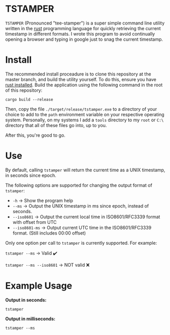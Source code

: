 # TSTAMPER

`TSTAMPER` (Pronounced "tee-stamper") is a super simple command line utility written in the [rust](https://www.rust-lang.org) programming language for quickly retrieving the current timestamp in different formats. I wrote this program to avoid continually opening a browser and typing in google just to snag the current timestamp.

# Install

The recommended install proceadure is to clone this repository at the master branch, and build the utility yourself. To do this, ensure you have [rust installed](https://doc.rust-lang.org/stable/book/ch01-01-installation.html). Build the application using the following command in the root of this repository:

```
cargo build --release
```

Then, copy the file `./target/release/tstamper.exe` to a directory of your choice to add to the `path` environment variable on your respective operating system. Personally, on my systems I add a `tools` directory to my `root` or `C:\` directory that all of these files go into, up to you.

After this, you're good to go.

# Use

By default, calling `tstamper` will return the current time as a UNIX timestamp, in seconds since epoch.

The following options are supported for changing the output format of `tstamper`:

- `-h` -> Show the program help
- `--ms` -> Output the UNIX timestamp in ms since epoch, instead of seconds.
- `--iso8601` -> Output the current local time in ISO8601/RFC3339 format with offset from UTC
- `--iso8601-ms` -> Output current UTC time in the ISO8601/RFC3339 format. (Still includes 00:00 offset)

Only one option per call to `tstamper` is currently supported. For example:

`tstamper --ms` -> Valid ✔️

`tstamper --ms --iso8601` -> NOT valid ❌

# Example Usage

**Output in seconds:**
```
tstamper
```

**Output in milliseconds:**

```
tstamper --ms
```